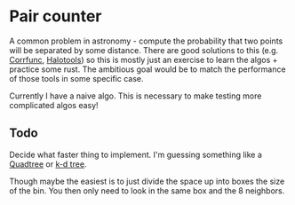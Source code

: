 # Pair counter

A common problem in astronomy - compute the probability that two points will be separated by some distance.
There are good solutions to this (e.g. [Corrfunc](https://github.com/manodeep/Corrfunc), [Halotools](https://github.com/astropy/halotools)) so this is mostly just an exercise to learn the algos + practice some rust. The ambitious goal would be to match the performance of those tools in some specific case.

Currently I have a naive algo. This is necessary to make testing more complicated algos easy!

## Todo

Decide what faster thing to implement. I'm guessing something like a [Quadtree](https://en.wikipedia.org/wiki/Quadtree) or [k-d tree](https://en.wikipedia.org/wiki/Quadtree).

Though maybe the easiest is to just divide the space up into boxes the size of the bin. You then only need to look in the same box and the 8 neighbors.
